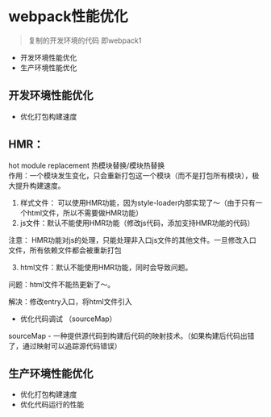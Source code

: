 # webpack性能优化

> 复制的开发环境的代码 即webpack1

* 开发环境性能优化
* 生产环境性能优化

## 开发环境性能优化

* 优化打包构建速度

## HMR：
hot module replacement 热模块替换/模块热替换  
作用：一个模块发生变化，只会重新打包这一个模块（而不是打包所有模块），极大提升构建速度。  

1. 样式文件： 可以使用HMR功能，因为style-loader内部实现了～（由于只有一个html文件，所以不需要做HMR功能）
2. js文件：默认不能使用HMR功能（修改js代码，添加支持HMR功能的代码）

注意： HMR功能对js的处理，只能处理非入口js文件的其他文件。一旦修改入口文件，所有依赖文件都会被重新打包

3. html文件：默认不能使用HMR功能，同时会导致问题。

问题：html文件不能热更新了～。

解决：修改entry入口，将html文件引入

* 优化代码调试 （sourceMap）

sourceMap - 一种提供源代码到构建后代码的映射技术。（如果构建后代码出错了，通过映射可以追踪源代码错误）

## 生产环境性能优化

* 优化打包构建速度
* 优化代码运行的性能
